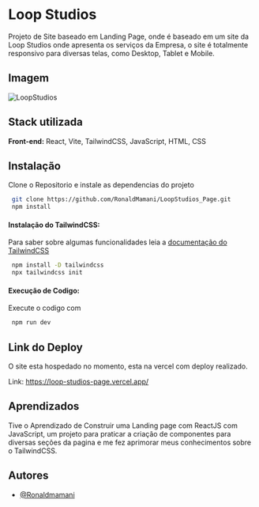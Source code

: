 
# Loop Studios

Projeto de Site baseado em Landing Page, onde é baseado em um site da Loop Studios onde apresenta os serviços da Empresa, o site é totalmente responsivo para diversas telas, como Desktop, Tablet e Mobile.

## Imagem

![LoopStudios](https://res.cloudinary.com/dz209s6jk/image/upload/v1614405499/Screenshots/kkpn1aztm3bjjauwmegx.jpg)

## Stack utilizada

**Front-end:** React, Vite, TailwindCSS, JavaScript, HTML, CSS
## Instalação

Clone o Repositorio e instale as dependencias do projeto

```bash
 git clone https://github.com/RonaldMamani/LoopStudios_Page.git
 npm install
```

#### Instalação do TailwindCSS:

Para saber sobre algumas funcionalidades leia a [documentação do TailwindCSS](https://tailwindcss.com/docs/installation)

```bash
 npm install -D tailwindcss
 npx tailwindcss init
```


#### Execução de Codigo:

Execute o codigo com 

```bash
 npm run dev
```
## Link do Deploy

O site esta hospedado no momento, esta na vercel com deploy realizado.

Link: https://loop-studios-page.vercel.app/
## Aprendizados

Tive o Aprendizado de Construir uma Landing page com ReactJS com JavaScript, um projeto para praticar a criação de componentes para diversas seções da pagina e me fez aprimorar meus conhecimentos sobre o TailwindCSS.

## Autores

- [@Ronaldmamani](https://www.github.com/RonaldMamani)

